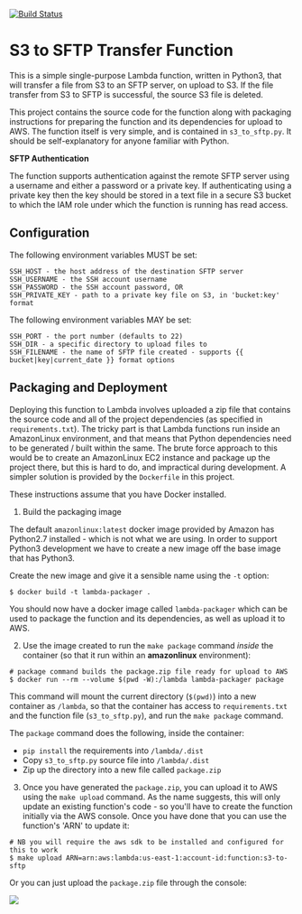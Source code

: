 [![Build Status](https://travis-ci.org/yunojuno/lambda-s3-sftp.svg?branch=master)](https://travis-ci.org/yunojuno/lambda-s3-sftp)

S3 to SFTP Transfer Function
============================

This is a simple single-purpose Lambda function, written in Python3, that will transfer a file from S3 to an SFTP server, on upload to S3. If the file transfer from S3 to SFTP is successful, the source S3 file is deleted.

This project contains the source code for the function along with packaging instructions for preparing the function and its dependencies for upload to AWS. The function itself is very simple, and is contained in `s3_to_sftp.py`. It should be self-explanatory for anyone familiar with Python.

**SFTP Authentication**

The function supports authentication against the remote SFTP server using a username and either a password or a private key. If authenticating using a private key then the key should be stored in a text file in a secure S3 bucket to which the IAM role under which the function is running has read access.

Configuration
-------------

The following environment variables MUST be set:

    SSH_HOST - the host address of the destination SFTP server
    SSH_USERNAME - the SSH account username
    SSH_PASSWORD - the SSH account password, OR
    SSH_PRIVATE_KEY - path to a private key file on S3, in 'bucket:key' format

The following environment variables MAY be set:

    SSH_PORT - the port number (defaults to 22)
    SSH_DIR - a specific directory to upload files to
    SSH_FILENAME - the name of SFTP file created - supports {{ bucket|key|current_date }} format options

Packaging and Deployment
------------------------

Deploying this function to Lambda involves uploaded a zip file that contains the source code and all of the project dependencies (as specified in `requirements.txt`). The tricky part is that Lambda functions run inside an AmazonLinux environment, and that means that Python dependencies need to be generated / built within the same. The brute force approach to this would be to create an AmazonLinux EC2 instance and package up the project there, but this is hard to do, and impractical during development. A simpler solution is provided by the `Dockerfile` in this project.

These instructions assume that you have Docker installed.

1. Build the packaging image

The default `amazonlinux:latest` docker image provided by Amazon has Python2.7 installed - which is not what we are using. In order to support Python3 development we have to create a new image off the base image that has Python3.

Create the new image and give it a sensible name using the `-t` option:

```shell
$ docker build -t lambda-packager .
```

You should now have a docker image called `lambda-packager` which can be used to package the function and its dependencies, as well as upload it to AWS.

2. Use the image created to run the `make package` command _inside_ the container (so that it run within an **amazonlinux** environment):

```shell
# package command builds the package.zip file ready for upload to AWS
$ docker run --rm --volume $(pwd -W):/lambda lambda-packager package
```

This command will mount the current directory (`$(pwd)`) into a new container as `/lambda`, so that the container has access to `requirements.txt` and the function file (`s3_to_sftp.py`), and run the `make package` command.

The `package` command does the following, inside the container:

* `pip install` the requirements into `/lambda/.dist`
* Copy `s3_to_sftp.py` source file into `/lambda/.dist`
* Zip up the directory into a new file called `package.zip`

3. Once you have generated the `package.zip`, you can upload it to AWS using the `make upload` command. As the name suggests, this will only update an existing function's code - so you'll have to create the function initially via the AWS console. Once you have done that you can use the function's 'ARN' to update it:

```shell
# NB you will require the aws sdk to be installed and configured for this to work
$ make upload ARN=arn:aws:lambda:us-east-1:account-id:function:s3-to-sftp
```

Or you can just upload the `package.zip` file through the console:

<img src="screenshots/lambda-configuration.png" />
